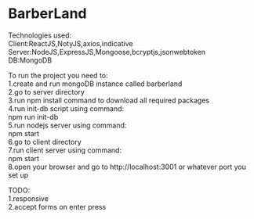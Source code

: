 # BarberLand
Technologies used:<br />
Client:ReactJS,NotyJS,axios,indicative<br />
Server:NodeJS,ExpressJS,Mongoose,bcryptjs,jsonwebtoken<br />
DB:MongoDB<br />


To run the project you need to:<br />
1.create and run mongoDB instance called barberland<br />
2.go to server directory<br />
3.run npm install command to download all required packages<br />
4.run init-db script using command: <br />
  npm run init-db<br />
5.run nodejs server using command: <br />
  npm start<br />
6.go to client directory<br />
7.run client server using command: <br />
  npm start<br />
8.open your browser and go to http://localhost:3001 or whatever port you set up<br />

TODO:<br />
1.responsive<br />
2.accept forms on enter press<br />

